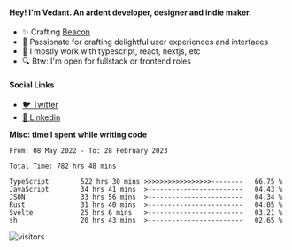 #### Hey! I'm Vedant. An ardent developer, designer and indie maker.
- ✨ Crafting [Beacon](https://github.com/withbeacon/beacon)
- 💙 Passionate for crafting delightful user experiences and interfaces
- 🚀 I mostly work with typescript, react, nextjs, etc
- 🔍 Btw: I'm open for fullstack or frontend roles

#### Social Links
- [🐦 Twitter](https://twitter.com/vedantnn7)
- [💼 Linkedin](https://linkedin.com/in/vedant-nandwana)

**Misc: time I spent while writing code**
<!--START_SECTION:waka-->

```text
From: 08 May 2022 - To: 28 February 2023

Total Time: 782 hrs 48 mins

TypeScript        522 hrs 30 mins >>>>>>>>>>>>>>>>>--------   66.75 %
JavaScript        34 hrs 41 mins  >------------------------   04.43 %
JSON              33 hrs 56 mins  >------------------------   04.34 %
Rust              31 hrs 40 mins  >------------------------   04.05 %
Svelte            25 hrs 6 mins   >------------------------   03.21 %
sh                20 hrs 43 mins  >------------------------   02.65 %
```

<!--END_SECTION:waka-->


<!--START_SECTION:activity-->
![visitors](https://visitor-badge.laobi.icu/badge?page_id=vedantnn71.vedantnn71)
<!--END_SECTION:activity-->

